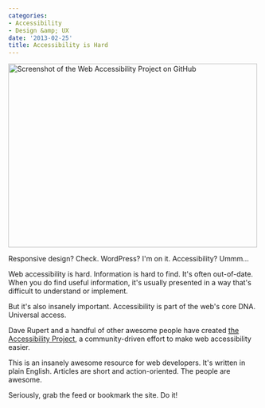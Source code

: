 ```yaml
---
categories:
- Accessibility
- Design &amp; UX
date: '2013-02-25'
title: Accessibility is Hard
---
```


<img src="https://gomakethings.com/wp-content/uploads/2013/02/web-accessibility.jpg" title="Screenshot of the Web Accessibility Project on GitHub" width="500" height="369" class="aligncenter size-full wp-image-4079" />

Responsive design? Check. WordPress? I'm on it. Accessibility? Ummm...

Web accessibility is hard. Information is hard to find. It's often out-of-date. When you do find useful information, it's usually presented in a way that's difficult to understand or implement.

But it's also insanely important. Accessibility is part of the web's core DNA. Universal access.

Dave Rupert and a handful of other awesome people have created <a href="http://a11yproject.com/">the Accessibility Project</a>, a community-driven effort to make web accessibility easier.

This is an insanely awesome resource for web developers. It's written in plain English. Articles are short and action-oriented. The people are awesome.

Seriously, grab the feed or bookmark the site. Do it!
